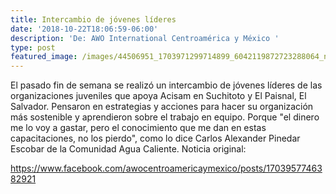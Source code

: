 ```yaml
---
title: Intercambio de jóvenes líderes
date: '2018-10-22T18:06:59-06:00'
description: 'De: AWO International Centroamérica y México '
type: post
featured_image: /images/44506951_1703971299714899_6042119872723288064_n.jpg
---
```

El pasado fin de semana se realizó un intercambio de jóvenes líderes de las organizaciones juveniles que apoya Acisam en Suchitoto y El Paisnal, El Salvador. 
Pensaron en estrategias y acciones para hacer su organización más sostenible y aprendieron sobre el trabajo en equipo. Porque "el dinero me lo voy a gastar, pero el conocimiento que me dan en estas capacitaciones, no los pierdo", como lo dice Carlos Alexander Pinedar Escobar de la Comunidad Agua Caliente.
Noticia original:

<https://www.facebook.com/awocentroamericaymexico/posts/1703957746382921>
